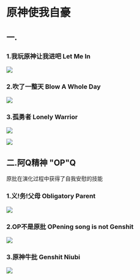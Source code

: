 # 原神使我自豪

## 一.

### 1.我玩原神让我进吧   Let Me In

![](https://github.com/DreamingCats/GenshitJokes/raw/main/genshitjokes/原神使我自豪/我玩原神让我进吧.jpg)

### 2.吹了一整天   Blow A Whole Day

![](https://github.com/DreamingCats/GenshitJokes/raw/main/genshitjokes/原神使我自豪/吹了一整天.jpg)


### 3.孤勇者  Lonely Warrior

![](https://github.com/DreamingCats/GenshitJokes/raw/main/genshitjokes/原神使我自豪/孤勇者1.jpg)

![](https://github.com/DreamingCats/GenshitJokes/raw/main/genshitjokes/原神使我自豪/孤勇者1.jpg)

## 二.阿Q精神   "OP"Q

原批在演化过程中获得了自我安慰的技能

### 1.义!务!父母    Obligatory Parent

![](https://github.com/DreamingCats/GenshitJokes/raw/main/genshitjokes/原神使我自豪/阿Q精神/Obligatory_Parent.jpg)

### 2.OP不是原批    OPening song is not Genshit

![](https://github.com/DreamingCats/GenshitJokes/raw/main/genshitjokes/原神使我自豪/阿Q精神/OP不是原批.jpg)

### 3.原神牛批    Genshit Niubi

![](https://github.com/DreamingCats/GenshitJokes/raw/main/genshitjokes/原神使我自豪/阿Q精神/原神牛批.jpg)